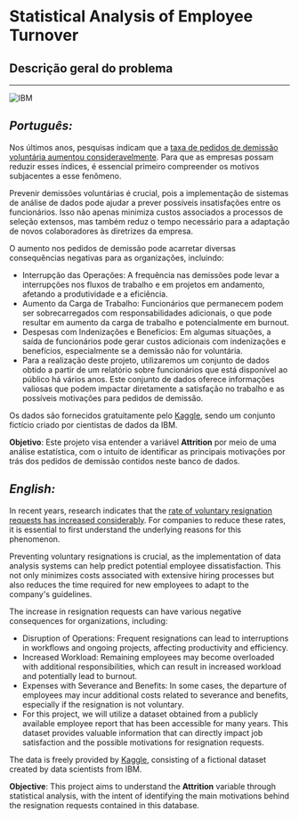 # **Statistical Analysis of Employee Turnover**

## **Descrição geral do problema**

---


![IBM](https://w7.pngwing.com/pngs/180/10/png-transparent-ibm-logo-management-business-innovation-ibm-blue-angle-company-thumbnail.png)

## *Português:* ##

Nos últimos anos, pesquisas indicam que a [taxa de pedidos de demissão voluntária aumentou consideravelmente](https://www.infomoney.com.br/minhas-financas/pedidos-de-demissao-crescem-14-e-chegam-a-42-milhoes-no-primeiro-semestre/). Para que as empresas possam reduzir esses índices, é essencial primeiro compreender os motivos subjacentes a esse fenômeno.

Prevenir demissões voluntárias é crucial, pois a implementação de sistemas de análise de dados pode ajudar a prever possíveis insatisfações entre os funcionários. Isso não apenas minimiza custos associados a processos de seleção extensos, mas também reduz o tempo necessário para a adaptação de novos colaboradores às diretrizes da empresa.

O aumento nos pedidos de demissão pode acarretar diversas consequências negativas para as organizações, incluindo:

* Interrupção das Operações: A frequência nas demissões pode levar a interrupções nos fluxos de trabalho e em projetos em andamento, afetando a produtividade e a eficiência.
* Aumento da Carga de Trabalho: Funcionários que permanecem podem ser sobrecarregados com responsabilidades adicionais, o que pode resultar em aumento da carga de trabalho e potencialmente em burnout.
* Despesas com Indenizações e Benefícios: Em algumas situações, a saída de funcionários pode gerar custos adicionais com indenizações e benefícios, especialmente se a demissão não for voluntária.
* Para a realização deste projeto, utilizaremos um conjunto de dados obtido a partir de um relatório sobre funcionários que está disponível ao público há vários anos. Este conjunto de dados oferece informações valiosas que podem impactar diretamente a satisfação no trabalho e as possíveis motivações para pedidos de demissão.

Os dados são fornecidos gratuitamente pelo [Kaggle](https://opendatacommons.org/licenses/dbcl/1-0/), sendo um conjunto fictício criado por cientistas de dados da IBM.

**Objetivo**: Este projeto visa entender a variável **Attrition** por meio de uma análise estatística, com o intuito de identificar as principais motivações por trás dos pedidos de demissão contidos neste banco de dados.


## *English:* ##

In recent years, research indicates that the [rate of voluntary resignation requests has increased considerably](https://www.infomoney.com.br/minhas-financas/pedidos-de-demissao-crescem-14-e-chegam-a-42-milhoes-no-primeiro-semestre/). For companies to reduce these rates, it is essential to first understand the underlying reasons for this phenomenon.

Preventing voluntary resignations is crucial, as the implementation of data analysis systems can help predict potential employee dissatisfaction. This not only minimizes costs associated with extensive hiring processes but also reduces the time required for new employees to adapt to the company's guidelines.

The increase in resignation requests can have various negative consequences for organizations, including:

* Disruption of Operations: Frequent resignations can lead to interruptions in workflows and ongoing projects, affecting productivity and efficiency.
* Increased Workload: Remaining employees may become overloaded with additional responsibilities, which can result in increased workload and potentially lead to burnout.
* Expenses with Severance and Benefits: In some cases, the departure of employees may incur additional costs related to severance and benefits, especially if the resignation is not voluntary.
* For this project, we will utilize a dataset obtained from a publicly available employee report that has been accessible for many years. This dataset provides valuable information that can directly impact job satisfaction and the possible motivations for resignation requests.

The data is freely provided by [Kaggle](https://opendatacommons.org/licenses/dbcl/1-0/), consisting of a fictional dataset created by data scientists from IBM.

**Objective**: This project aims to understand the **Attrition** variable through statistical analysis, with the intent of identifying the main motivations behind the resignation requests contained in this database.







